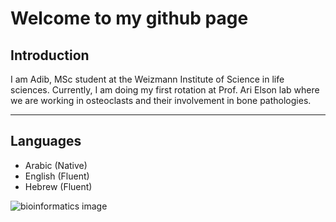 # Welcome to my github page

## Introduction
I am Adib, MSc student at the Weizmann Institute of Science in life sciences.
Currently, I am doing my first rotation at Prof. Ari Elson lab where we are working in osteoclasts and their involvement in bone pathologies.

---

## Languages
- Arabic (Native)
- English (Fluent)
- Hebrew (Fluent)

![bioinformatics image](https://www.mayo.edu/-/media/kcms/gbs/research/images/2019/02/06/15/18/genetics-bioinformatics-shu-571040611-8col.jpg)
